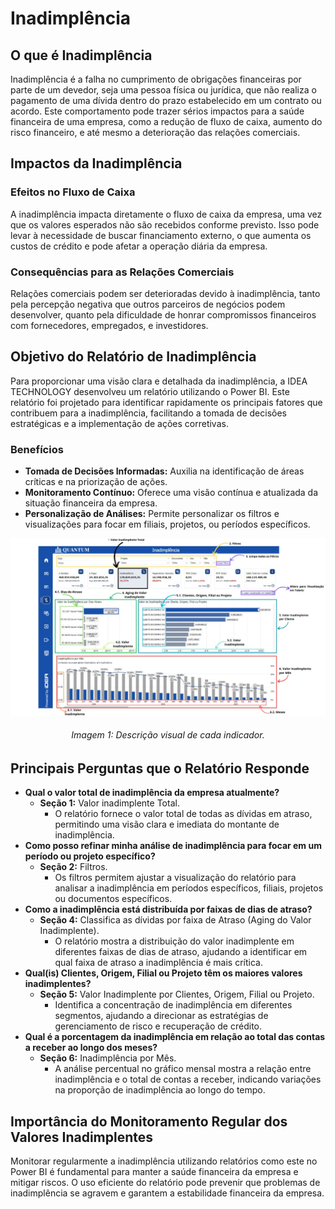 # Inadimplência

## O que é Inadimplência

Inadimplência é a falha no cumprimento de obrigações financeiras por parte de um devedor,
seja uma pessoa física ou jurídica, que não realiza o pagamento de uma dívida dentro do prazo
estabelecido em um contrato ou acordo. Este comportamento pode trazer sérios impactos para
a saúde financeira de uma empresa, como a redução de fluxo de caixa, aumento do risco
financeiro, e até mesmo a deterioração das relações comerciais.

## Impactos da Inadimplência

### Efeitos no Fluxo de Caixa

A inadimplência impacta diretamente o fluxo de caixa da empresa, uma vez que os valores
esperados não são recebidos conforme previsto. Isso pode levar à necessidade de buscar
financiamento externo, o que aumenta os custos de crédito e pode afetar a operação diária da
empresa.

### Consequências para as Relações Comerciais

Relações comerciais podem ser deterioradas devido à inadimplência, tanto pela percepção
negativa que outros parceiros de negócios podem desenvolver, quanto pela dificuldade de
honrar compromissos financeiros com fornecedores, empregados, e investidores.

## Objetivo do Relatório de Inadimplência

Para proporcionar uma visão clara e detalhada da inadimplência, a IDEA TECHNOLOGY
desenvolveu um relatório utilizando o Power BI. Este relatório foi projetado para identificar
rapidamente os principais fatores que contribuem para a inadimplência, facilitando a tomada de
decisões estratégicas e a implementação de ações corretivas.

### Benefícios
- **Tomada de Decisões Informadas:** Auxilia na identificação de áreas críticas e na priorização
de ações.
- **Monitoramento Contínuo:** Oferece uma visão contínua e atualizada da situação financeira
da empresa.
- **Personalização de Análises:** Permite personalizar os filtros e visualizações para focar em
filiais, projetos, ou períodos específicos.

![inadimplencia_detail](../assets/inad_details.jpeg)

<h6 align = "center"> Imagem 1: Descrição visual de cada indicador.</h6>

## Principais Perguntas que o Relatório Responde

- **Qual o valor total de inadimplência da empresa atualmente?**
    - **Seção 1:** Valor inadimplente Total.
        - O relatório fornece o valor total de todas as dívidas em atraso, permitindo uma visão clara e imediata do montante de inadimplência.
- **Como posso refinar minha análise de inadimplência para focar em um período ou projeto
específico?**
    - **Seção 2:** Filtros. 
        - Os filtros permitem ajustar a visualização do relatório para analisar a inadimplência
em períodos específicos, filiais, projetos ou documentos específicos.
- **Como a inadimplência está distribuída por faixas de dias de atraso?**
    - **Seção 4:** Classifica as dívidas por faixa de Atraso (Aging do Valor Inadimplente). 
        - O relatório mostra a distribuição do valor inadimplente em diferentes faixas de dias
de atraso, ajudando a identificar em qual faixa de atraso a inadimplência é mais
crítica.
- **Qual(is) Clientes, Origem, Filial ou Projeto têm os maiores valores inadimplentes?**
    - **Seção 5:** Valor Inadimplente por Clientes, Origem, Filial ou Projeto. 
        - Identifica a concentração de inadimplência em diferentes segmentos, ajudando a
direcionar as estratégias de gerenciamento de risco e recuperação de crédito.
- **Qual é a porcentagem da inadimplência em relação ao total das contas a receber ao longo
dos meses?**
    - **Seção 6:** Inadimplência por Mês. 
        - A análise percentual no gráfico mensal mostra a relação entre inadimplência e o total de contas a receber, indicando variações na proporção de inadimplência ao longo do tempo.
  
## Importância do Monitoramento Regular dos Valores Inadimplentes

Monitorar regularmente a inadimplência utilizando relatórios como este no Power BI é
fundamental para manter a saúde financeira da empresa e mitigar riscos. O uso eficiente 
do relatório pode prevenir que problemas de inadimplência se agravem e garantem a
estabilidade financeira da empresa.